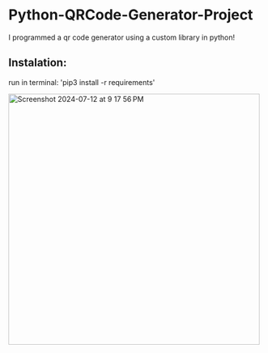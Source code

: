 # Python-QRCode-Generator-Project

I programmed a qr code generator using a custom library in python!

## Instalation:
run in terminal: 'pip3 install -r requirements'

<img width="496" alt="Screenshot 2024-07-12 at 9 17 56 PM" src="https://github.com/user-attachments/assets/15737ac1-7fe0-4bee-a2ba-e29d81657793">

